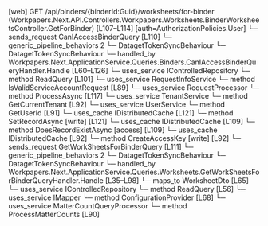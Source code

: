[web] GET /api/binders/{binderId:Guid}/worksheets/for-binder  (Workpapers.Next.API.Controllers.Workpapers.Worksheets.BinderWorksheetsController.GetForBinder)  [L107–L114] [auth=AuthorizationPolicies.User]
  └─ sends_request CanIAccessBinderQuery [L110]
    └─ generic_pipeline_behaviors 2
      └─ DatagetTokenSyncBehaviour
      └─ DatagetTokenSyncBehaviour
    └─ handled_by Workpapers.Next.ApplicationService.Queries.Binders.CanIAccessBinderQueryHandler.Handle [L60–L126]
      └─ uses_service IControlledRepository<Binder>
        └─ method ReadQuery [L101]
      └─ uses_service RequestInfoService
        └─ method IsValidServiceAccountRequest [L89]
      └─ uses_service RequestProcessor
        └─ method ProcessAsync [L117]
      └─ uses_service TenantService
        └─ method GetCurrentTenant [L92]
      └─ uses_service UserService
        └─ method GetUserId [L91]
      └─ uses_cache IDistributedCache [L121]
        └─ method SetRecordAsync [write] [L121]
      └─ uses_cache IDistributedCache [L109]
        └─ method DoesRecordExistAsync [access] [L109]
      └─ uses_cache IDistributedCache [L92]
        └─ method CreateAccessKey [write] [L92]
  └─ sends_request GetWorkSheetsForBinderQuery [L111]
    └─ generic_pipeline_behaviors 2
      └─ DatagetTokenSyncBehaviour
      └─ DatagetTokenSyncBehaviour
    └─ handled_by Workpapers.Next.ApplicationService.Queries.Worksheets.GetWorkSheetsForBinderQueryHandler.Handle [L35–L98]
      └─ maps_to WorksheetDto [L65]
      └─ uses_service IControlledRepository<WorkpaperRecord>
        └─ method ReadQuery [L56]
      └─ uses_service IMapper
        └─ method ConfigurationProvider [L68]
      └─ uses_service MatterCountQueryProcessor
        └─ method ProcessMatterCounts [L90]

